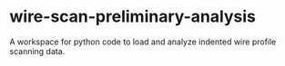# wire-scan-preliminary-analysis
A workspace for python code to load and analyze indented wire profile scanning data. 
